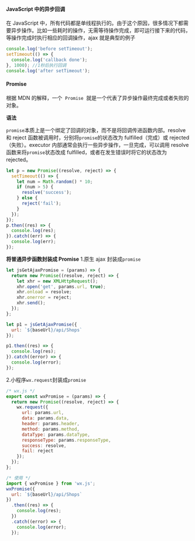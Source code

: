 #### JavaScript 中的异步回调

在 JavaScript 中，所有代码都是单线程执行的。由于这个原因，很多情况下都需要异步操作。比如一些耗时的操作，无需等待操作完成，即可运行接下来的代码，等操作完成时执行相应的回调操作，ajax 就是典型的例子

```javascript
console.log('before setTimeout');
setTimeout(() => {
  console.log('callback done');
}, 1000); //1秒后执行回调
console.log('after setTimeout');
```

#### Promise

根据 MDN 的解释，一个  `Promise`  就是一个代表了异步操作最终完成或者失败的对象。

**语法**

`promise`本质上是一个绑定了回调的对象，而不是将回调传进函数内部。resolve 和 reject 函数被调用时，分别将`promise`的状态改为 fulfilled（完成）或 rejected（失败）。executor 内部通常会执行一些异步操作，一旦完成，可以调用 resolve 函数来将`promise`状态改成 fulfilled，或者在发生错误时将它的状态改为 rejected。

```javascript
let p = new Promise((resolve, reject) => {
  setTimeout(() => {
    let num = Math.random() * 10;
    if (num > 5) {
      resolve('success');
    } else {
      reject('fail');
    }
  });
});
p.then((res) => {
  console.log(res);
}).catch((err) => {
  console.log(err);
});
```

**将普通异步函数封装成 Promise** 1.原生 ajax 封装成`promise`

```javascript
let jsGetAjaxPromise = (params) => {
  return new Promise((resolve, reject) => {
    let xhr = new XMLHttpRequest();
    xhr.open('get', params.url, true);
    xhr.onload = resolve;
    xhr.onerror = reject;
    xhr.send();
  });
};

let p1 = jsGetAjaxPromise({
  url: `${baseUrl}/api/Shops`
});

p1.then((res) => {
  console.log(res);
}).catch((error) => {
  console.log(error);
});
```

2.小程序`wx.request`封装成`promise`

```javascript
/* wx.js */
export const wxPromise = (params) => {
  return new Promise((resolve, reject) => {
    wx.request({
      url: params.url,
      data: params.data,
      header: params.header,
      method: params.method,
      dataType: params.dataType,
      responseType: params.responseType,
      success: resolve,
      fail: reject
    });
  });
};

/* 使用 */
import { wxPromise } from 'wx.js';
wxPromise({
  url: `${baseUrl}/api/Shops`
})
  .then((res) => {
    console.log(res);
  })
  .catch((error) => {
    console.log(error);
  });
```
